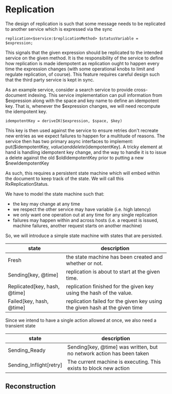 # Replication

The design of replication is such that some message needs to be replicated to another service which is expressed via the sync
```adama
replication<$service:$replicationMethod> $statusVariable = $expression;
```

This signals that the given expression should be replicated to the intended service on the given method.
It is the responsibility of the service to define how replication is made idempotent as replication ought to happen every time the expression changes (with some operational knobs to limit and regulate replication, of course).
This feature requires careful design such that the third party service is kept in sync.

As an example service, consider a search service to provide cross-document indexing.
This service implementation can pull information from $expression along with the space and key name to define an idempotent key.
That is, whenever the $expression changes, we will need recompute the idempotent key.

```adama
idempotentKey = deriveIK($expression, $space, $key)
```

This key is then used against the service to ensure retries don't recreate new entries as we expect failures to happen for a multitude of reasons.
The service then has two primary async interfaces to implement: put($idempotentKey, $value) and delete($idempotentKey).
A tricky element at hand is handling idempotent key change, and the way to handle it is to issue a delete against the old $oldIdempotentKey prior to putting a new $newIdempotentKey

As such, this requires a persistent state machine which will embed within the document to keep track of the state. We will call this RxReplicationStatus.

We have to model the state machine such that:
* the key may change at any time
* we respect the other service may have variable (i.e. high latency)
* we only want one operation out at any time for any single replication
* failures may happen within and across hosts (i.e. a request is issued, machine failures, another request starts on another machine)

So, we will introduce a simple state machine with states that are persisted.

| state                        | description                                                                 |
|------------------------------|-----------------------------------------------------------------------------|
| Fresh                        | the state machine has been created and whether or not.                      |
| Sending[key, @time]          | replication is about to start at the given time.                            |
| Replicated[key, hash, @time] | replication finished for the given key using the hash of the value.         |
| Failed[key, hash, @time]     | replication failed for the given key using the given hash at the given time |

Since we intend to have a single action allowed at once, we also need a transient state

| state                   | description                                                           |
|-------------------------|-----------------------------------------------------------------------|
| Sending_Ready           | Sending[key, @time] was written, but no network action has been taken |
| Sending_Inflight[retry] | The current machine is executing. This exists to block new action     |

## Reconstruction








